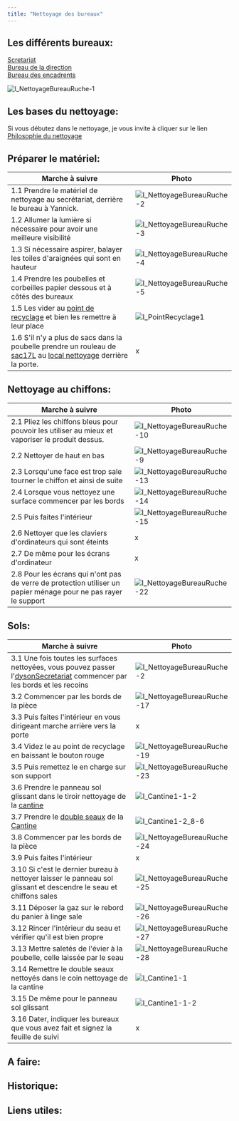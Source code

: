 ```yaml
---
title: "Nettoyage des bureaux"
---
```


## Les différents bureaux:
[Scretariat](notes/zones/secretariatRuche.md)\
[Bureau de la direction](notes/zones/BureauDirectionRuche.md)\
[Bureau des encadrents](notes/zones/bureauEncadrentsRuche.md)

![I_NettoyageBureauRuche-1](notes/pieces_jointes/images/i_nettoyage/i_bureauxRuche/I_NettoyageBureauRuche-1.jpg)
## Les bases du nettoyage:
Si vous débutez dans le nettoyage, je vous invite à cliquer sur le lien [Philosophie du nettoyage](/notes/nettoyage/philosophieNettoyage.md)
## Préparer le matériel:
| Marche à suivre | Photo |
|---|---|
|1.1 Prendre le matériel de nettoyage au secrétariat, derrière le bureau à Yannick.|![I_NettoyageBureauRuche-2](notes/pieces_jointes/images/i_nettoyage/i_bureauxRuche/I_NettoyageBureauRuche-2.jpg)|
|1.2 Allumer la lumière si nécessaire pour avoir une meilleure visibilité|![I_NettoyageBureauRuche-3](notes/pieces_jointes/images/i_nettoyage/i_bureauxRuche/I_NettoyageBureauRuche-3.jpg)|
|1.3 Si nécessaire aspirer, balayer les toiles d'araignées qui sont en hauteur|![I_NettoyageBureauRuche-4](notes/pieces_jointes/images/i_nettoyage/i_bureauxRuche/I_NettoyageBureauRuche-4.jpg)|
|1.4 Prendre les poubelles et corbeilles papier dessous et à côtés des bureaux|![I_NettoyageBureauRuche-5](notes/pieces_jointes/images/i_nettoyage/i_bureauxRuche/I_NettoyageBureauRuche-5.jpg)|
|1.5 Les vider au [point de recyclage](notes/nettoyage/PointRecyclageRuche.md) et bien les remettre à leur place|![I_PointRecyclage1](notes/pieces_jointes/images/i_gestionMatieres/i_pointRecyclage/I_PointRecyclage1.jpg)|
|1.6 S'il n'y a plus de sacs dans la poubelle prendre un rouleau de [sac17L](notes/equipements/sac17L.md) au [local  nettoyage](notes/zones/localNettoyage.md) derrière la porte.|x|
## Nettoyage au chiffons:
| Marche à suivre | Photo |
|---|---|
|2.1 Pliez les chiffons bleus pour pouvoir les utiliser au mieux et vaporiser le produit dessus.|![I_NettoyageBureauRuche-10](notes/pieces_jointes/images/i_nettoyage/i_bureauxRuche/I_NettoyageBureauRuche-10.jpg)|
|2.2 Nettoyer de haut en bas|![I_NettoyageBureauRuche-9](notes/pieces_jointes/images/i_nettoyage/i_bureauxRuche/I_NettoyageBureauRuche-9.jpg)|
|2.3 Lorsqu'une face est trop sale tourner le chiffon et ainsi de suite|![I_NettoyageBureauRuche-13](notes/pieces_jointes/images/i_nettoyage/i_bureauxRuche/I_NettoyageBureauRuche-13.jpg)|
|2.4 Lorsque vous nettoyez une surface commencer par les bords|![I_NettoyageBureauRuche-14](notes/pieces_jointes/images/i_nettoyage/i_bureauxRuche/I_NettoyageBureauRuche-14.jpg)|
|2.5 Puis faites l'intérieur|![I_NettoyageBureauRuche-15](notes/pieces_jointes/images/i_nettoyage/i_bureauxRuche/I_NettoyageBureauRuche-15.jpg)|
|2.6 Nettoyer que les claviers d'ordinateurs qui sont éteints|x|
|2.7 De même pour les écrans d'ordinateur|x|
|2.8 Pour les écrans qui n'ont pas de verre de protection utiliser un papier ménage pour ne pas rayer le support|![I_NettoyageBureauRuche-22](notes/pieces_jointes/images/i_nettoyage/i_bureauxRuche/I_NettoyageBureauRuche-22.jpg)|

## Sols:
| Marche à suivre | Photo |
|---|---|
|3.1 Une fois toutes les surfaces nettoyées, vous pouvez passer l'[dysonSecretariat](notes/equipements/dysonSecretariat.md) commencer par les bords et les recoins|![I_NettoyageBureauRuche-2](notes/pieces_jointes/images/i_nettoyage/i_bureauxRuche/I_NettoyageBureauRuche-2.jpg)|
|3.2 Commencer par les bords de la pièce|![I_NettoyageBureauRuche-17](notes/pieces_jointes/images/i_nettoyage/i_bureauxRuche/I_NettoyageBureauRuche-17.jpg)|
|3.3 Puis faites l'intérieur en vous dirigeant marche arrière vers la porte|x|
|3.4 Videz le au point de recyclage en baissant le bouton rouge|![I_NettoyageBureauRuche-19](notes/pieces_jointes/images/i_nettoyage/i_bureauxRuche/I_NettoyageBureauRuche-19.jpg)|
|3.5 Puis remettez le en charge sur son support|![I_NettoyageBureauRuche-23](notes/pieces_jointes/images/i_nettoyage/i_bureauxRuche/I_NettoyageBureauRuche-23.jpg)|
|3.6 Prendre le panneau sol glissant dans le tiroir nettoyage de la [cantine](notes/zones/Cantine.md)|![I_Cantine1-1-2](notes/pieces_jointes/images/i_nettoyage/i_cantine/I_Cantine1-1-2.jpg)|
|3.7 Prendre le [double seaux](notes/formation/P_NettoyageDoubleSeaux.md) de la [Cantine](notes/zones/Cantine.md)|![I_Cantine1-2_8-6](notes/pieces_jointes/images/i_nettoyage/i_cantine/I_Cantine1-2_8-6.jpg)|
|3.8 Commencer par les bords de la pièce|![I_NettoyageBureauRuche-24](notes/pieces_jointes/images/i_nettoyage/i_bureauxRuche/I_NettoyageBureauRuche-24.jpg)|
|3.9 Puis faites l'intérieur|x|
|3.10 Si c'est le dernier bureau à nettoyer laisser le panneau sol glissant et descendre le seau et chiffons sales|![I_NettoyageBureauRuche-25](notes/pieces_jointes/images/i_nettoyage/i_bureauxRuche/I_NettoyageBureauRuche-25.jpg)|
|3.11 Déposer la gaz sur le rebord du panier à linge sale|![I_NettoyageBureauRuche-26](notes/pieces_jointes/images/i_nettoyage/i_bureauxRuche/I_NettoyageBureauRuche-26.jpg)|
|3.12  Rincer l'intérieur du seau et vérifier qu'il est bien propre|![I_NettoyageBureauRuche-27](notes/pieces_jointes/images/i_nettoyage/i_bureauxRuche/I_NettoyageBureauRuche-27.jpg)|
|3.13  Mettre saletés de l'évier à la poubelle, celle laissée par le seau|![I_NettoyageBureauRuche-28](notes/pieces_jointes/images/i_nettoyage/i_bureauxRuche/I_NettoyageBureauRuche-28.jpg)|
|3.14  Remettre le double seaux nettoyés dans le coin nettoyage de la cantine|![I_Cantine1-1](notes/pieces_jointes/images/i_nettoyage/i_cantine/I_Cantine1-1.jpg)|
|3.15 De même pour le panneau sol glissant|![I_Cantine1-1-2](notes/pieces_jointes/images/i_nettoyage/i_cantine/I_Cantine1-1-2.jpg)|
|3.16 Dater, indiquer les bureaux que vous avez fait et signez la feuille de suivi|x|
## A faire: 

## Historique:

## Liens utiles:


